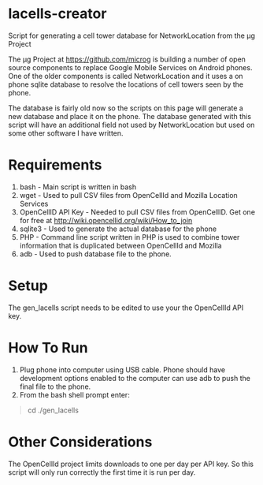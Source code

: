 lacells-creator
===============

Script for generating a cell tower database for NetworkLocation from the μg Project

The μg Project at https://github.com/microg is building a number of open source components to replace Google Mobile Services on Android phones. One of the older components is called NetworkLocation and it uses a on phone sqlite database to resolve the locations of cell towers seen by the phone.

The database is fairly old now so the scripts on this page will generate a new database and place it on the phone. The database generated with this script will have an additional field not used by NetworkLocation but used on some other software I have written.

Requirements
============

1. bash - Main script is written in bash
2. wget - Used to pull CSV files from OpenCellId and Mozilla Location Services
3. OpenCellID API Key - Needed to pull CSV files from OpenCellID. Get one for free at http://wiki.opencellid.org/wiki/How_to_join
4. sqlite3 - Used to generate the actual database for the phone
5. PHP - Command line script written in PHP is used to combine tower information that is duplicated between OpenCellId and Mozilla
6. adb - Used to push database file to the phone.

Setup
=====
The gen_lacells script needs to be edited to use your the OpenCellId API key.

How To Run
==========
1. Plug phone into computer using USB cable. Phone should have development options enabled to the computer can use adb to push the final file to the phone.
2. From the bash shell prompt enter:

> cd <directory gen_lacells is located in>
> ./gen_lacells

Other Considerations
====================
The OpenCellId project limits downloads to one per day per API key. So this script will only run correctly the first time it is run per day.

